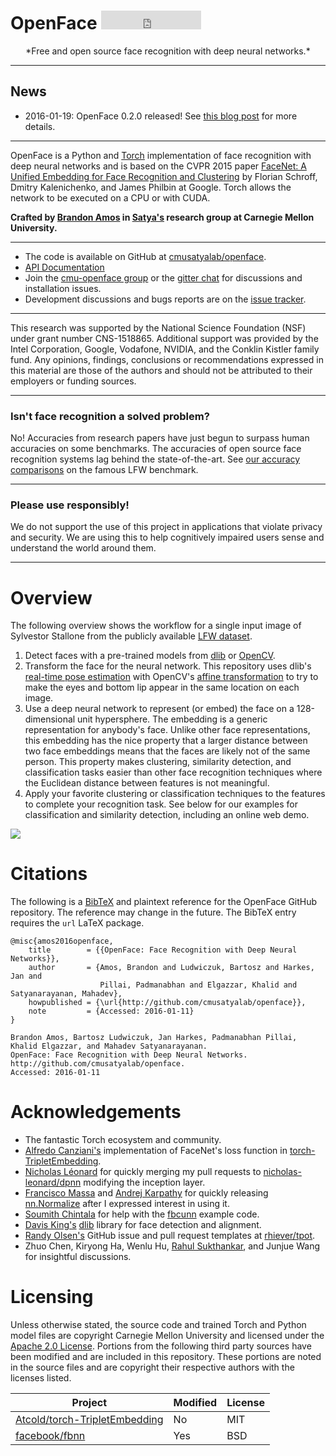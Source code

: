 # OpenFace <iframe src="https://ghbtns.com/github-btn.html?user=cmusatyalab&repo=openface&type=star&count=true&size=large" frameborder="0" scrolling="0" width="160px" height="30px"></iframe>

<center>
*Free and open source face recognition with
deep neural networks.*
</center>

---

## News

+ 2016-01-19: OpenFace 0.2.0 released!
  See [this blog post](http://bamos.github.io/2016/01/19/openface-0.2.0/)
  for more details.

---

OpenFace is a Python and [Torch](http://torch.ch) implementation of
face recognition with deep neural networks and is based on
the CVPR 2015 paper
[FaceNet: A Unified Embedding for Face Recognition and Clustering](http://www.cv-foundation.org/openaccess/content_cvpr_2015/app/1A_089.pdf)
by Florian Schroff, Dmitry Kalenichenko, and James Philbin at Google.
Torch allows the network to be executed on a CPU or with CUDA.

**Crafted by [Brandon Amos](http://bamos.github.io) in
[Satya's](https://www.cs.cmu.edu/~satya/) research group at
Carnegie Mellon University.**

---

+ The code is available on GitHub at
  [cmusatyalab/openface](https://github.com/cmusatyalab/openface).
+ [API Documentation](http://openface-api.readthedocs.org/en/latest/index.html)
+ Join the
  [cmu-openface group](https://groups.google.com/forum/#!forum/cmu-openface)
  or the
  [gitter chat](https://gitter.im/cmusatyalab/openface)
  for discussions and installation issues.
+ Development discussions and bugs reports are on the
  [issue tracker](https://github.com/cmusatyalab/openface/issues).

---

This research was supported by the National Science Foundation (NSF)
under grant number CNS-1518865.  Additional support
was provided by the Intel Corporation, Google, Vodafone, NVIDIA, and the
Conklin Kistler family fund.  Any opinions, findings, conclusions or
recommendations expressed in this material are those of the authors
and should not be attributed to their employers or funding sources.

---

### Isn't face recognition a solved problem?
No! Accuracies from research papers have just begun to surpass
human accuracies on some benchmarks.
The accuracies of open source face recognition systems lag
behind the state-of-the-art.
See [our accuracy comparisons](http://cmusatyalab.github.io/openface/models-and-accuracies/)
on the famous LFW benchmark.

---

### Please use responsibly!

We do not support the use of this project in applications
that violate privacy and security.
We are using this to help cognitively impaired users
sense and understand the world around them.

---

# Overview

The following overview shows the workflow for a single input
image of Sylvestor Stallone from the publicly available
[LFW dataset](http://vis-www.cs.umass.edu/lfw/person/Sylvester_Stallone.html).

1. Detect faces with a pre-trained models from
  [dlib](http://blog.dlib.net/2014/02/dlib-186-released-make-your-own-object.html)
  or
  [OpenCV](http://docs.opencv.org/master/d7/d8b/tutorial_py_face_detection.html).
2. Transform the face for the neural network.
   This repository uses dlib's
   [real-time pose estimation](http://blog.dlib.net/2014/08/real-time-face-pose-estimation.html)
   with OpenCV's
   [affine transformation](http://docs.opencv.org/doc/tutorials/imgproc/imgtrans/warp_affine/warp_affine.html)
   to try to make the eyes and bottom lip appear in
   the same location on each image.
3. Use a deep neural network to represent (or embed) the face on
   a 128-dimensional unit hypersphere.
   The embedding is a generic representation for anybody's face.
   Unlike other face representations, this embedding has the nice property
   that a larger distance between two face embeddings means
   that the faces are likely not of the same person.
   This property makes clustering, similarity detection,
   and classification tasks easier than other face recognition
   techniques where the Euclidean distance between
   features is not meaningful.
4. Apply your favorite clustering or classification techniques
   to the features to complete your recognition task.
   See below for our examples for classification and
   similarity detection, including an online web demo.

![](https://raw.githubusercontent.com/cmusatyalab/openface/master/images/summary.jpg)

# Citations

The following is a [BibTeX](http://www.bibtex.org/)
and plaintext reference
for the OpenFace GitHub repository.
The reference may change in the future.
The BibTeX entry requires the `url` LaTeX package.

```
@misc{amos2016openface,
    title        = {{OpenFace: Face Recognition with Deep Neural Networks}},
    author       = {Amos, Brandon and Ludwiczuk, Bartosz and Harkes, Jan and
                    Pillai, Padmanabhan and Elgazzar, Khalid and Satyanarayanan, Mahadev},
    howpublished = {\url{http://github.com/cmusatyalab/openface}},
    note         = {Accessed: 2016-01-11}
}

Brandon Amos, Bartosz Ludwiczuk, Jan Harkes, Padmanabhan Pillai,
Khalid Elgazzar, and Mahadev Satyanarayanan.
OpenFace: Face Recognition with Deep Neural Networks.
http://github.com/cmusatyalab/openface.
Accessed: 2016-01-11
```

# Acknowledgements
+ The fantastic Torch ecosystem and community.
+ [Alfredo Canziani's](https://github.com/Atcold)
  implementation of FaceNet's loss function in
  [torch-TripletEmbedding](https://github.com/Atcold/torch-TripletEmbedding).
+ [Nicholas Léonard](https://github.com/nicholas-leonard)
  for quickly merging my pull requests to
  [nicholas-leonard/dpnn](https://github.com/nicholas-leonard/dpnn)
  modifying the inception layer.
+ [Francisco Massa](https://github.com/fmassa)
  and
  [Andrej Karpathy](http://cs.stanford.edu/people/karpathy/)
  for
  quickly releasing [nn.Normalize](https://github.com/torch/nn/pull/341)
  after I expressed interest in using it.
+ [Soumith Chintala](https://github.com/soumith) for
  help with the [fbcunn](https://github.com/facebook/fbcunn)
  example code.
+ [Davis King's](https://github.com/davisking) [dlib](https://github.com/davisking/dlib)
  library for face detection and alignment.
+ [Randy Olsen's](http://www.randalolson.com/) GitHub issue and pull request
  templates at [rhiever/tpot](https://github.com/rhiever/tpot).
+ Zhuo Chen, Kiryong Ha, Wenlu Hu,
  [Rahul Sukthankar](http://www.cs.cmu.edu/~rahuls/), and
  Junjue Wang for insightful discussions.

# Licensing
Unless otherwise stated, the source code and trained Torch and Python
model files are copyright Carnegie Mellon University and licensed
under the
[Apache 2.0 License](https://github.com/cmusatyalab/openface/blob/master/LICENSE).
Portions from the following third party sources have
been modified and are included in this repository.
These portions are noted in the source files and are
copyright their respective authors with
the licenses listed.

Project | Modified | License
---|---|---|
[Atcold/torch-TripletEmbedding](https://github.com/Atcold/torch-TripletEmbedding) | No | MIT
[facebook/fbnn](https://github.com/facebook/fbnn) | Yes | BSD
